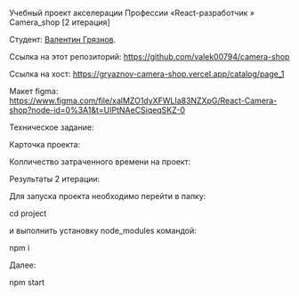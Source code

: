 ﻿
Учебный проект акселерации Профессии  «React-разработчик » Camera_shop [2 итерация]

Студент: [Валентин Грязнов](https://up.htmlacademy.ru/react/11/user/267675).

Ссылка на этот репозиторий: https://github.com/valek00794/camera-shop

Ссылка на хост: https://gryaznov-camera-shop.vercel.app/catalog/page_1

Макет figma: https://www.figma.com/file/xalMZO1dyXFWLIa83NZXpG/React-Camera-shop?node-id=0%3A1&t=UIPtNAeCSiqeqSKZ-0

Техническое задание: 

Карточка проекта: 



Колличество затраченного времени на проект:

Результаты 2 итерации:



Для запуска проекта необходимо перейти в папку:

cd project

и выполнить установку node_modules командой:

npm i

Далее:

npm start

